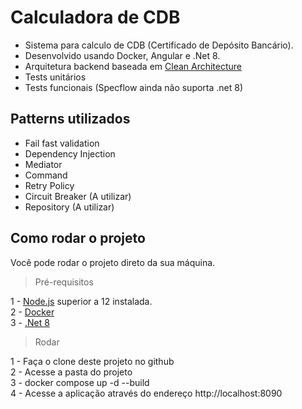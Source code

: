 # Calculadora de CDB

- Sistema para calculo de CDB (Certificado de Depósito Bancário). <br />
- Desenvolvido usando Docker, Angular e .Net 8. <br />
- Arquitetura backend baseada em [Clean Architecture](https://www.amazon.com/Clean-Architecture-Craftsmans-Software-Structure/dp/0134494164) <br />
- Tests unitários <br />
- Tests funcionais (Specflow ainda não suporta .net 8)

## Patterns utilizados

- Fail fast validation <br />
- Dependency Injection <br />
- Mediator <br />
- Command <br />
- Retry Policy <br />
- Circuit Breaker (A utilizar) <br />
- Repository (A utilizar)

## Como rodar o projeto

Você pode rodar o projeto direto da sua máquina.

> Pré-requisitos

1 - [Node.js](https://nodejs.org/en/download/package-manager/) superior a 12 instalada. <br />
2 - [Docker](https://www.docker.com/products/docker-desktop/) <br />
3 - [.Net 8](https://dotnet.microsoft.com/pt-br/download/dotnet/8.0)

> Rodar

1 - Faça o clone deste projeto no github <br />
2 - Acesse a pasta do projeto <br />
3 - docker compose up -d --build <br />
4 - Acesse a aplicação através do endereço http://localhost:8090 